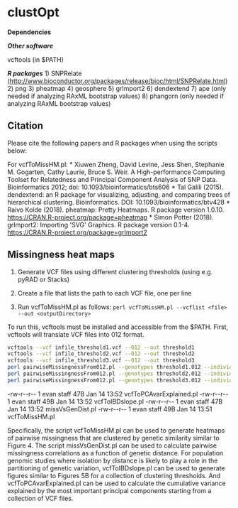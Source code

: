# clustOpt

**Dependencies**

***Other software***

vcftools (in $PATH)

***R packages***
    1) SNPRelate (http://www.bioconductor.org/packages/release/bioc/html/SNPRelate.html)
    2) png
    3) pheatmap
    4) geosphere
    5) grImport2
    6) dendextend
    7) ape (only needed if analyzing RAxML bootstrap values)
    8) phangorn (only needed if analyzing RAxML bootstrap values)

## Citation ##
Please cite the following papers and R packages when using the scripts below:

For vcfToMissHM.pl:
    * Xiuwen Zheng, David Levine, Jess Shen, Stephanie M. Gogarten, Cathy Laurie, Bruce S. Weir. A High-performance
  Computing Toolset for Relatedness and Principal Component Analysis of SNP Data. Bioinformatics 2012; doi:
  10.1093/bioinformatics/bts606
    * Tal Galili (2015). dendextend: an R package for visualizing, adjusting, and comparing trees of hierarchical
  clustering. Bioinformatics. DOI: 10.1093/bioinformatics/btv428
    * Raivo Kolde (2018). pheatmap: Pretty Heatmaps. R package version 1.0.10.
  https://CRAN.R-project.org/package=pheatmap
    * Simon Potter (2018). grImport2: Importing 'SVG' Graphics. R package version 0.1-4.
  https://CRAN.R-project.org/package=grImport2


## Missingness heat maps ##
1) Generate VCF files using different clustering thresholds (using e.g. pyRAD or Stacks)

2) Create a file that lists the path to each VCF file, one per line

3) Run vcfToMissHM.pl as follows: `perl vcfToMissHM.pl --vcflist <file> --out <outputDirectory>`

To run this, vcftools must be installed and accessible from the $PATH. First, vcftools will translate VCF files into 012 format.


```bash
vcftools --vcf infile_threshold1.vcf --012 --out threshold1
vcftools --vcf infile_threshold2.vcf --012 --out threshold2
vcftools --vcf infile_threshold3.vcf --012 --out threshold3
perl pairwiseMissingnessFrom012.pl --genotypes threshold1.012 --individuals threshold1.012.indv --out threshold1.missingness
perl pairwiseMissingnessFrom012.pl --genotypes threshold2.012 --individuals threshold2.012.indv --out threshold2.missingness
perl pairwiseMissingnessFrom012.pl --genotypes threshold3.012 --individuals threshold3.012.indv --out threshold3.missingness
```


-rw-r--r--   1 evan  staff    47B Jan 14 13:52 vcfToPCAvarExplained.pl
-rw-r--r--   1 evan  staff    49B Jan 14 13:52 vcfToIBDslope.pl
-rw-r--r--   1 evan  staff    47B Jan 14 13:52 missVsGenDist.pl
-rw-r--r--   1 evan  staff    49B Jan 14 13:51 vcfToMissHM.pl


Specifically, the script vcfToMissHM.pl can be used to generate heatmaps of pairwise missingness that are clustered by genetic similarity similar to Figure 4. The script missVsGenDist.pl can be used to calculate pairwise missingness correlations as a function of genetic distance. For population genomic studies where isolation by distance is likely to play a role in the partitioning of genetic variation, vcfToIBDslope.pl can be used to generate figures similar to Figures 5B for a collection of clustering thresholds. And vcfToPCAvarExplained.pl can be used to calculate the cumulative variance explained by the most important principal components starting from a collection of VCF files. 


